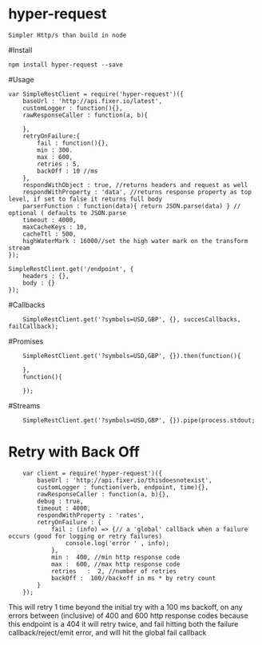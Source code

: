 # hyper-request
    Simpler Http/s than build in node


#Install
  
    npm install hyper-request --save


#Usage

    var SimpleRestClient = require('hyper-request')({
        baseUrl : 'http://api.fixer.io/latest',
        customLogger : function(){},
        rawResponseCaller : function(a, b){

        },
        retryOnFailure:{
            fail : function(){},
            min : 300.
            max : 600,
            retries : 5,
            backOff : 10 //ms
        },
        respondWithObject : true, //returns headers and request as well
        respondWithProperty : 'data', //returns response property as top level, if set to false it returns full body
        parserFunction : function(data){ return JSON.parse(data) } // optional ( defaults to JSON.parse
        timeout : 4000,
        maxCacheKeys : 10,
        cacheTtl : 500,
        highWaterMark : 16000//set the high water mark on the transform stream
    });
    
    SimpleRestClient.get('/endpoint', {
        headers : {},
        body : {}
    });
    
#Callbacks

        SimpleRestClient.get('?symbols=USD,GBP', {}, succesCallbacks, failCallback);


#Promises

        SimpleRestClient.get('?symbols=USD,GBP', {}).then(function(){
            
        },
        function(){
        
        });

#Streams

        SimpleRestClient.get('?symbols=USD,GBP', {}).pipe(process.stdout;
        
        
# Retry with Back Off
    
        var client = require('hyper-request')({
            baseUrl : 'http://api.fixer.io/thisdoesnotexist',
            customLogger : function(verb, endpoint, time){},
            rawResponseCaller : function(a, b){},
            debug : true,
            timeout : 4000,
            respondWithProperty : 'rates',
            retryOnFailure : {
                fail : (info) => {// a 'global' callback when a failure occurs (good for logging or retry failures)
                    console.log('error ' , info);
                },
                min :  400, //min http response code
                max :  600, //max http response code
                retries   :  2, //number of retries
                backOff :  100//backoff in ms * by retry count
            }
        });
        
This will retry 1 time beyond the initial try with a 100 ms backoff, on any errors between (inclusive) of 400 and 600 http response codes
because this endpoint is a 404 it will retry twice, and fail hitting both the failure callback/reject/emit error, and will hit the global fail callback